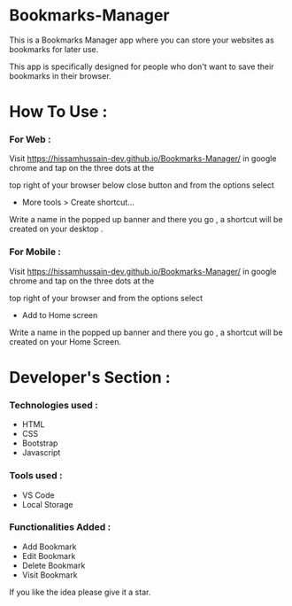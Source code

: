# Bookmarks-Manager

This is a Bookmarks Manager app where you can store your websites as bookmarks for later use.

This app is specifically designed for people who don't want to save their bookmarks in their browser.

# How To Use : 

### For Web : 

Visit https://hissamhussain-dev.github.io/Bookmarks-Manager/  in google chrome and tap on the three dots at the 

top right of your browser below close button and from the options select

- More tools > Create shortcut... 

Write a name in the popped up banner and there you go , a shortcut will be created on your desktop .

### For Mobile : 

Visit https://hissamhussain-dev.github.io/Bookmarks-Manager/  in google chrome and tap on the three dots at the 

top right of your browser and from the options select 

- Add to Home screen 

Write a name in the popped up banner and there you go , a shortcut will be created on your Home Screen.

# Developer's Section : 

### Technologies used :

- HTML
- CSS
- Bootstrap
- Javascript

### Tools used :

- VS Code
- Local Storage

### Functionalities Added : 

- Add Bookmark
- Edit Bookmark
- Delete Bookmark
- Visit Bookmark

If you like the idea please give it a star.
